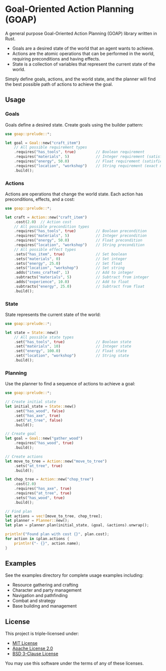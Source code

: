 # Goal-Oriented Action Planning (GOAP)

A general purpose Goal-Oriented Action Planning (GOAP) library written in Rust.

- Goals are a desired state of the world that an agent wants to achieve.
- Actions are the atomic operations that can be performed in the world, requiring preconditions and having effects.
- State is a collection of variables that represent the current state of the world.

Simply define goals, actions, and the world state, and the planner will find the best possible path of actions to achieve the goal.

## Usage

### Goals

Goals define a desired state. Create goals using the builder pattern:

```rust
use goap::prelude::*;

let goal = Goal::new("craft_item")
    // All possible requirement types
    .requires("has_tools", true)         // Boolean requirement
    .requires("materials", 5)            // Integer requirement (satisfied by >= 5)
    .requires("energy", 50.0)            // Float requirement (satisfied by >= 50.0)
    .requires("location", "workshop")    // String requirement (exact match)
    .build();
```

### Actions

Actions are operations that change the world state. Each action has preconditions, effects, and a cost:

```rust
use goap::prelude::*;

let craft = Action::new("craft_item")
    .cost(2.0)  // Action cost
    // All possible precondition types
    .requires("has_tools", true)         // Boolean precondition
    .requires("materials", 5)            // Integer precondition
    .requires("energy", 50.0)            // Float precondition
    .requires("location", "workshop")    // String precondition
    // All possible effect types
    .sets("has_item", true)              // Set boolean
    .sets("materials", 0)                // Set integer
    .sets("energy", 25.0)                // Set float
    .sets("location", "workshop")        // Set string
    .adds("items_crafted", 1)            // Add to integer
    .subtracts("materials", 5)           // Subtract from integer
    .adds("experience", 10.0)            // Add to float
    .subtracts("energy", 25.0)           // Subtract from float
    .build();
```

### State

State represents the current state of the world:

```rust
use goap::prelude::*;

let state = State::new()
    // All possible state types
    .set("has_tools", true)              // Boolean state
    .set("materials", 10)                // Integer state
    .set("energy", 100.0)                // Float state
    .set("location", "workshop")         // String state
    .build();
```

### Planning

Use the planner to find a sequence of actions to achieve a goal:

```rust
use goap::prelude::*;

// Create initial state
let initial_state = State::new()
    .set("has_wood", false)
    .set("has_axe", true)
    .set("at_tree", false)
    .build();

// Create goal
let goal = Goal::new("gather_wood")
    .requires("has_wood", true)
    .build();

// Create actions
let move_to_tree = Action::new("move_to_tree")
    .sets("at_tree", true)
    .build();

let chop_tree = Action::new("chop_tree")
    .cost(2.0)
    .requires("has_axe", true)
    .requires("at_tree", true)
    .sets("has_wood", true)
    .build();

// Find plan
let actions = vec![move_to_tree, chop_tree];
let planner = Planner::new();
let plan = planner.plan(initial_state, &goal, &actions).unwrap();

println!("Found plan with cost {}", plan.cost);
for action in &plan.actions {
    println!("- {}", action.name);
}
```

## Examples

See the examples directory for complete usage examples including:

- Resource gathering and crafting
- Character and party management
- Navigation and pathfinding
- Combat and strategy
- Base building and management

## License

This project is triple-licensed under:

- [MIT License](LICENSE-MIT)
- [Apache License 2.0](LICENSE-Apache-2.0)  
- [BSD 3-Clause License](LICENSE-BSD-3-Clause)

You may use this software under the terms of any of these licenses.
